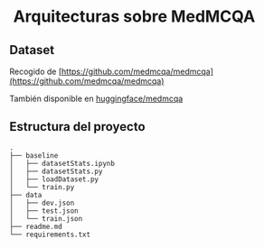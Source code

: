 #  Arquitecturas sobre MedMCQA

## Dataset

Recogido de [https://github.com/medmcqa/medmcqa](https://github.com/medmcqa/medmcqa)

También disponible en [huggingface/medmcqa](https://huggingface.co/datasets/medmcqa)

## Estructura del proyecto

```
.
├── baseline
│   ├── datasetStats.ipynb
│   ├── datasetStats.py
│   ├── loadDataset.py
│   └── train.py
├── data
│   ├── dev.json
│   ├── test.json
│   └── train.json
├── readme.md
└── requirements.txt
```